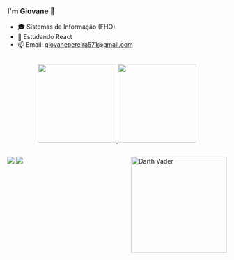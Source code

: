 ### I'm Giovane 👋

- 🎓 Sistemas de Informação (FHO)
- 🌱 Estudando React
- 📫 Email: giovanepereira571@gmail.com
 ##

<div align="center">
  <a href="https://github.com/Giovane1607">
  <img height="180em" src="https://github-readme-stats.vercel.app/api?username=Giovane1607&show_icons=true&theme=dark&include_all_commits=true&count_private=true"/>
  <img height="180em" src="https://github-readme-stats.vercel.app/api/top-langs/?username=Giovane1607&layout=compact&langs_count=7&theme=dark"/>
</div>
  
  ##
  
  <div>
    <img align="right" alt="Darth Vader" height="220" src="https://cdn.dribbble.com/users/130603/screenshots/2291004/rebeldarth_01.gif"
  </div>  
  
  <div>
    <a href="https://instagram.com/giovane_oliveira2" target="_blank"><img src="https://img.shields.io/badge/-Instagram-%23E4405F?style=for-the-badge&logo=instagram&logoColor=white" target="_blank"></a>
    <a href = "mailto:giovanepereira571@gmail.com"><img src="https://img.shields.io/badge/-Gmail-%23333?style=for-the-badge&logo=gmail&logoColor=white" target="_blank"></a>
   
    
  </div>  

